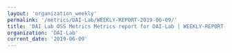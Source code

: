 ```yaml
---
layout: 'organization_weekly'
permalink: '/metrics/DAI-Lab/WEEKLY-REPORT-2019-06-09/'
title: 'DAI Lab OSS Metrics Metrics report for DAI-Lab | WEEKLY-REPORT-2019-06-09'
organization: 'DAI-Lab'
current_date: '2019-06-09'
---
```

